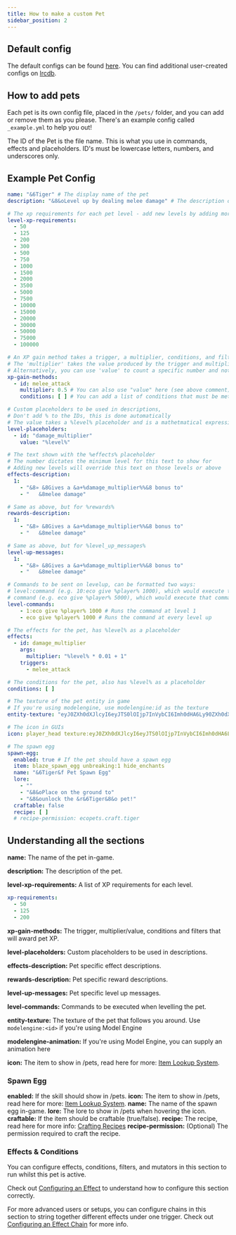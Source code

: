 ```yaml
---
title: How to make a custom Pet
sidebar_position: 2
---
```


## Default config
The default configs can be found [here](https://github.com/Auxilor/EcoPets/tree/master/eco-core/core-plugin/src/main/resources/pets).
You can find additional user-created configs on [lrcdb](https://lrcdb.auxilor.io/).

## How to add pets
Each pet is its own config file, placed in the `/pets/` folder, and you can add or remove them as you please. There's an example config called `_example.yml` to help you out!

The ID of the Pet is the file name. This is what you use in commands, effects and placeholders.
ID's must be lowercase letters, numbers, and underscores only.

## Example Pet Config

```yaml
name: "&6Tiger" # The display name of the pet
description: "&8&oLevel up by dealing melee damage" # The description of the pet

# The xp requirements for each pet level - add new levels by adding more to this list
level-xp-requirements:
  - 50
  - 125
  - 200
  - 300
  - 500
  - 750
  - 1000
  - 1500
  - 2000
  - 3500
  - 5000
  - 7500
  - 10000
  - 15000
  - 20000
  - 30000
  - 50000
  - 75000
  - 100000

# An XP gain method takes a trigger, a multiplier, conditions, and filters.
# The 'multiplier' takes the value produced by the trigger and multiplies it
# Alternatively, you can use 'value' to count a specific number and not a multiplier
xp-gain-methods:
  - id: melee_attack
    multiplier: 0.5 # You can also use "value" here (see above comment)
    conditions: [ ] # You can add a list of conditions that must be met on xp gain

# Custom placeholders to be used in descriptions,
# Don't add % to the IDs, this is done automatically
# The value takes a %level% placeholder and is a mathetmatical expression
level-placeholders:
  - id: "damage_multiplier"
    value: "%level%"

# The text shown with the %effects% placeholder
# The number dictates the minimum level for this text to show for
# Adding new levels will override this text on those levels or above
effects-description:
  1:
    - "&8» &8Gives a &a+%damage_multiplier%%&8 bonus to"
    - "   &8melee damage"

# Same as above, but for %rewards%
rewards-description:
  1:
    - "&8» &8Gives a &a+%damage_multiplier%%&8 bonus to"
    - "   &8melee damage"

# Same as above, but for %level_up_messages%
level-up-messages:
  1:
    - "&8» &8Gives a &a+%damage_multiplier%%&8 bonus to"
    - "   &8melee damage"

# Commands to be sent on levelup, can be formatted two ways:
# level:command (e.g. 10:eco give %player% 1000), which would execute that command for level 10
# command (e.g. eco give %player% 5000), which would execute that command for all levels
level-commands:
	- 1:eco give %player% 1000 # Runs the command at level 1
	- eco give %player% 1000 # Runs the command at every level up

# The effects for the pet, has %level% as a placeholder
effects:
  - id: damage_multiplier
    args:
      multiplier: "%level% * 0.01 + 1"
    triggers:
      - melee_attack

# The conditions for the pet, also has %level% as a placeholder
conditions: [ ]

# The texture of the pet entity in game
# If you're using modelengine, use modelengine:id as the texture
entity-texture: "eyJ0ZXh0dXJlcyI6eyJTS0lOIjp7InVybCI6Imh0dHA6Ly90ZXh0dXJlcy5taW5lY3JhZnQubmV0L3RleHR1cmUvOTA5NWZjYzFlM2Q3Y2JkMzUwZjE5YjM4OTQ5OGFiOGJiOTZjNjVhZDE4NWQzNDU5MjA2N2E3ZDAzM2FjNDhkZSJ9fX0="

# The icon in GUIs
icon: player_head texture:eyJ0ZXh0dXJlcyI6eyJTS0lOIjp7InVybCI6Imh0dHA6Ly90ZXh0dXJlcy5taW5lY3JhZnQubmV0L3RleHR1cmUvOTA5NWZjYzFlM2Q3Y2JkMzUwZjE5YjM4OTQ5OGFiOGJiOTZjNjVhZDE4NWQzNDU5MjA2N2E3ZDAzM2FjNDhkZSJ9fX0=

# The spawn egg
spawn-egg:
  enabled: true # If the pet should have a spawn egg
  item: blaze_spawn_egg unbreaking:1 hide_enchants
  name: "&6Tiger&f Pet Spawn Egg"
  lore:
    - ""
    - "&8&oPlace on the ground to"
    - "&8&ounlock the &r&6Tiger&8&o pet!"
  craftable: false
  recipe: [ ]
  # recipe-permission: ecopets.craft.tiger
```

## Understanding all the sections

**name:** The name of the pet in-game.

**description:** The description of the pet.

**level-xp-requirements:** A list of XP requirements for each level.
```yaml
xp-requirements:
  - 50
  - 125
  - 200
```

**xp-gain-methods:** The trigger, multiplier/value, conditions and filters that will award pet XP.

**level-placeholders:** Custom placeholders to be used in descriptions.

**effects-description:** Pet specific effect descriptions.

**rewards-description:** Pet specific reward descriptions.

**level-up-messages:** Pet specific level up messages.

**level-commands:** Commands to be executed when levelling the pet.

**entity-texture:** The texture of the pet that follows you around. Use `modelengine:<id>` if you're using Model Engine

**modelengine-animation:** If you're using Model Engine, you can supply an animation here

**icon:** The item to show in /pets, read here for more: [Item Lookup System](https://plugins.auxilor.io/all-plugins/the-item-lookup-system).

### Spawn Egg

**enabled:** If the skill should show in /pets.
**icon:** The item to show in /pets, read here for more: [Item Lookup System](https://plugins.auxilor.io/all-plugins/the-item-lookup-system).
**name:** The name of the spawn egg in-game.
**lore:** The lore to show in /pets when hovering the icon. 
**craftable:** If the item should be craftable (true/false).
**recipe:** The recipe, read here for more info: [Crafting Recipes](https://plugins.auxilor.io/all-plugins/the-item-lookup-system#crafting-recipes)
**recipe-permission:** (Optional) The permission required to craft the recipe.

### Effects & Conditions

You can configure effects, conditions, filters, and mutators in this section to run whilst this pet is  active.

Check out [Configuring an Effect](https://plugins.auxilor.io/effects/configuring-an-effect) to understand how to configure this section correctly.

For more advanced users or setups, you can configure chains in this section to string together different effects under one trigger. Check out [Configuring an Effect Chain](https://plugins.auxilor.io/effects/configuring-a-chain) for more info.